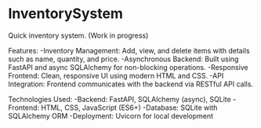 # InventorySystem
Quick inventory system. (Work in progress)

Features:
-Inventory Management: Add, view, and delete items with details such as name, quantity, and price.
-Asynchronous Backend: Built using FastAPI and async SQLAlchemy for non-blocking operations.
-Responsive Frontend: Clean, responsive UI using modern HTML and CSS.
-API Integration: Frontend communicates with the backend via RESTful API calls.


Technologies Used:
-Backend: FastAPI, SQLAlchemy (async), SQLite
-Frontend: HTML, CSS, JavaScript (ES6+)
-Database: SQLite with SQLAlchemy ORM
-Deployment: Uvicorn for local development
